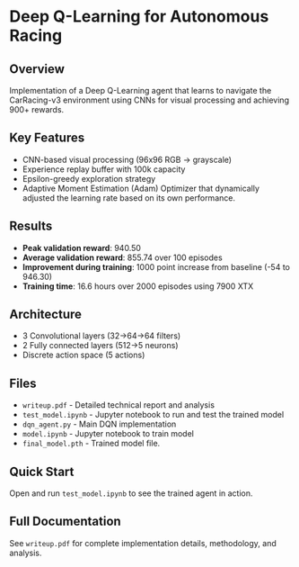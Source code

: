# Deep Q-Learning for Autonomous Racing

## Overview
Implementation of a Deep Q-Learning agent that learns to navigate the CarRacing-v3 environment using CNNs for visual processing and achieving 900+ rewards.

## Key Features
- CNN-based visual processing (96x96 RGB → grayscale)
- Experience replay buffer with 100k capacity
- Epsilon-greedy exploration strategy
- Adaptive Moment Estimation (Adam) Optimizer that dynamically adjusted the learning rate based on its own performance.

## Results
- **Peak validation reward**: 940.50
- **Average validation reward**: 855.74 over 100 episodes
- **Improvement during training**: 1000 point increase from baseline (-54 to 946.30)
- **Training time**: 16.6 hours over 2000 episodes using 7900 XTX

## Architecture
- 3 Convolutional layers (32→64→64 filters)
- 2 Fully connected layers (512→5 neurons)
- Discrete action space (5 actions)

## Files
- `writeup.pdf` - Detailed technical report and analysis
- `test_model.ipynb` - Jupyter notebook to run and test the trained model
- `dqn_agent.py` - Main DQN implementation
- `model.ipynb` - Jupyter notebook to train model
- `final_model.pth` - Trained model file.

## Quick Start
Open and run `test_model.ipynb` to see the trained agent in action.

## Full Documentation
See `writeup.pdf` for complete implementation details, methodology, and analysis.